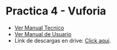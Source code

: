 # Practica 4 - Vuforia

- [Ver Manual Tecnico](./ManualTecnico.md)
- [Ver Manual de Usuario](./ManualUsuario.md)
- Link de descargas en drive: [Click aqui](https://drive.google.com/drive/folders/1Tkkd02-VaadV27V4z2Sp___8kF_ceZjp?usp=sharing).
